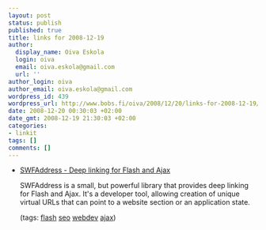 ```yaml
---
layout: post
status: publish
published: true
title: links for 2008-12-19
author:
  display_name: Oiva Eskola
  login: oiva
  email: oiva.eskola@gmail.com
  url: ''
author_login: oiva
author_email: oiva.eskola@gmail.com
wordpress_id: 439
wordpress_url: http://www.bobs.fi/oiva/2008/12/20/links-for-2008-12-19/
date: 2008-12-20 00:30:03 +02:00
date_gmt: 2008-12-19 21:30:03 +02:00
categories:
- linkit
tags: []
comments: []
---
```

<ul class="delicious">
<li>
<div class="delicious-link"><a href="http://www.asual.com/swfaddress/">SWFAddress - Deep linking for Flash and Ajax</a></div></p>
<div class="delicious-extended">SWFAddress is a small, but powerful library that provides deep linking for Flash and Ajax. It&#039;s a developer tool, allowing creation of unique virtual URLs that can point to a website section or an application state.</div></p>
<div class="delicious-tags">(tags: <a href="http://delicious.com/oiva/flash">flash</a> <a href="http://delicious.com/oiva/seo">seo</a> <a href="http://delicious.com/oiva/webdev">webdev</a> <a href="http://delicious.com/oiva/ajax">ajax</a>)</div><br />
            </li></ul>
